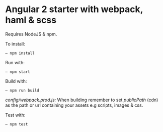 # Angular 2 starter with webpack, haml & scss

Requires NodeJS & npm.

To install:
```
– npm install
```

Run with:
```
– npm start
```

Build with:
```
– npm run build
```
*config/webpack.prod.js:*
When building remember to set *publicPath* (cdn) as the path or url containing your assets e.g scripts, images & css.

Test with:
```
– npm test
```